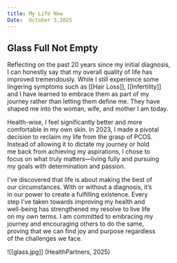 ```yaml
---
title: My Life Now
Date:  October 3,2025
---  
```


## Glass Full Not Empty

Reflecting on the past 20 years since my initial diagnosis,  
I can honestly say that my overall quality of life has  
improved tremendously. While I still experience some  
lingering symptoms such as [[Hair Loss]], [[Infertility]]  
and  I have learned to embrace them as  part of my  
journey rather than letting them define me.  They have  
shaped me into the woman, wife, and mother  I am today.

Health-wise, I feel significantly better and more  
comfortable in my own skin. In 2023, I made a pivotal  
decision to reclaim my life from the grasp of PCOS.  
Instead of allowing it to dictate my journey or hold  
me back from achieving my aspirations, I chose to  
focus on what truly matters—living fully and pursuing  
my goals with determination and passion.

I’ve discovered that life is about making the best of  
our circumstances. With or without a diagnosis, it’s  
in our power to create a fulfilling existence. Every  
step I’ve taken towards improving my health and  
well-being has strengthened my resolve to live life  
on my own terms. I am committed to embracing my  
journey and encouraging others to do the same,  
proving that we can find joy and purpose regardless  
of the challenges we face.

![[glass.jpg]]
(HealthPartners, 2025)
